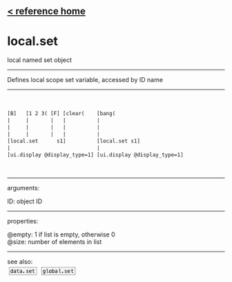 [< reference home](index.html)
---

# local.set


local named set object

---

Defines local scope set variable, accessed by ID name
<br>


---


```

                     
[B]   [1 2 3( [F] [clear(    [bang(
|     |       |   |          |
|     |       |   |          |
|     |       |   |          |
[local.set      s1]          [local.set s1]
|                            |
[ui.display @display_type=1] [ui.display @display_type=1]

            
```

---
arguments:

ID: object ID<br>

---
properties:

@empty: 1 if list is
            empty, otherwise 0<br>
@size: number of
            elements in list<br>

---
see also:<br>
[![data.set](img/object_data.set.png)](data.set.html)
[![global.set](img/object_global.set.png)](global.set.html)
